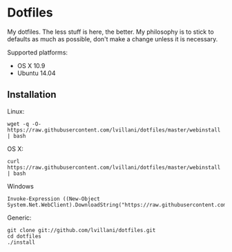 Dotfiles
========

My dotfiles. The less stuff is here, the better. My philosophy is to stick to defaults as much as
possible, don't make a change unless it is necessary.

Supported platforms:

- OS X 10.9
- Ubuntu 14.04




Installation
------------

Linux:

    wget -q -O- https://raw.githubusercontent.com/lvillani/dotfiles/master/webinstall | bash

OS X:

    curl https://raw.githubusercontent.com/lvillani/dotfiles/master/webinstall | bash

Windows

    Invoke-Expression ((New-Object System.Net.WebClient).DownloadString("https://raw.githubusercontent.com/lvillani/dotfiles/master/webinstall.ps1"))

Generic:

    git clone git://github.com/lvillani/dotfiles.git
    cd dotfiles
    ./install
